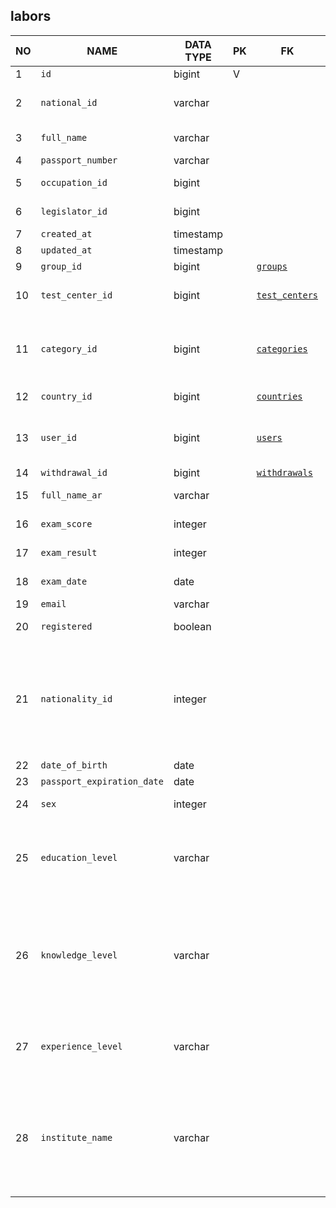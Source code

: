 
labors
----------------------------


NO | NAME | DATA TYPE | PK | FK | COMMENTS
---|------|-----------|----|----|-------------------
1|`id` | bigint | V |  | 
2|`national_id` | varchar |  |  | National ID document/card number
3|`full_name` | varchar |  |  | Name Surname in English
4|`passport_number` | varchar |  |  | Passport number
5|`occupation_id` | bigint |  |  | TODO: only nulls found. Not used?
6|`legislator_id` | bigint |  |  | TODO: nulls. Not used?
7|`created_at` | timestamp |  |  | 
8|`updated_at` | timestamp |  |  | 
9|`group_id` | bigint |  | [`groups`](groups.md) | Deprecated flow
10|`test_center_id` | bigint |  | [`test_centers`](test_centers.md) | Test center ID selected by user for taking an exam
11|`category_id` | bigint |  | [`categories`](categories.md) | Category of occupation. TODO: Is it used? Occupation_id is null?
12|`country_id` | bigint |  | [`countries`](countries.md) | Labor's country of residence
13|`user_id` | bigint |  | [`users`](users.md) | Reference to a user account associated with this labor
14|`withdrawal_id` | bigint |  | [`withdrawals`](withdrawals.md) | 
15|`full_name_ar` | varchar |  |  | Full name in Arabic
16|`exam_score` | integer |  |  | TODO: Deprecated?
17|`exam_result` | integer |  |  | TODO: Deprecated?
18|`exam_date` | date |  |  | TODO: Deprecated?
19|`email` | varchar |  |  | 
20|`registered` | boolean |  |  | TODO: registered for an exam?
21|`nationality_id` | integer |  |  | TODO: It is a reference to a list of countries. Does it mean citizenship, or ethnic group which the labor associates himself with?
22|`date_of_birth` | date |  |  | 
23|`passport_expiration_date` | date |  |  | 
24|`sex` | integer |  |  | 0 - male, 1 - female or nulls
25|`education_level` | varchar |  |  | One of: unlearned, middle, learned, primary, secondary, diploma TODO: is there any more?
26|`knowledge_level` | varchar |  |  | One or several values from this list: certificated, experienced, erudite. If several - delimited by comma TODO: is there more values?
27|`experience_level` | varchar |  |  | One of: less_than_3, between_3_and_5, greater_than_5 (years?)
28|`institute_name` | varchar |  |  | Institute or government agency that issued occupation certificate in case when knowledge_level includes 'certificated'
